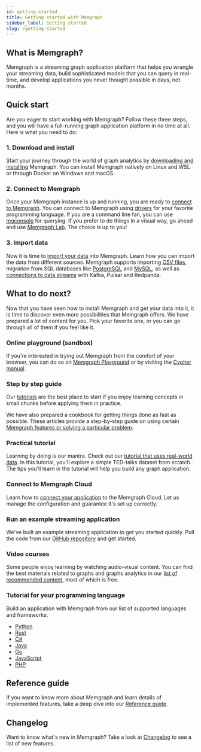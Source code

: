 ```yaml
---
id: getting-started
title: Getting started with Memgraph
sidebar_label: Getting started
slug: /getting-started
---
```


## What is Memgraph?

Memgraph is a streaming graph application platform that helps you wrangle your
streaming data, build sophisticated models that you can query in real-time, and
develop applications you never thought possible in days, not months.

## Quick start

Are you eager to start working with Memgraph? Follow these three steps, and you
will have a full-running graph application platform in no time at all. Here is
what you need to do:

### 1. Download and install

Start your journey through the world of graph analytics by [downloading and
installing](/installation/overview.md) Memgraph. You can install Memgraph
natively on Linux and WSL or through Docker on Windows and macOS.

### 2. Connect to Memgraph

Once your Memgraph instance is up and running, you are ready to [connect to
Memgraph](/connect-to-memgraph/overview.mdx). You can connect to Memgraph using
[drivers](/connect-to-memgraph/methods/drivers.md) for your favorite programming
language. If you are a command line fan, you can use
[mgconsole](/connect-to-memgraph/methods/mgconsole.md) for querying. If you
prefer to do things in a visual way, go ahead and use [Memgraph
Lab](/memgraph-lab). The choice is up to you!

### 3. Import data

Now it is time to [import your data](/import-data/overview.mdx) into Memgraph.
Learn how you can import the data from different sources. Memgraph supports
importing [CSV files](/import-data/load-csv-clause.md), migration from SQL
databases like [PostgreSQL](/import-data/migrate/postgresql.md) and
[MySQL](/import-data/migrate/mysql.md), as well as [connections to data
streams](/import-data/kafka/overview.md) with Kafka, Pulsar and Redpanda.

## What to do next?

Now that you have seen how to install Memgraph and get your data into it, it is
time to discover even more possibilities that Memgraph offers. We have prepared
a lot of content for you. Pick your favorite one, or you can go through all of
them if you feel like it.

### Online playground (sandbox)

If you're interested in trying out Memgraph from the comfort of your browser,
you can do so on [Memgraph Playground](https://playground.memgraph.com/) or by
visiting the [Cypher manual](/cypher-manual).

### Step by step guide

Our [tutorials](/tutorials/overview.md) are the best place to start if you enjoy
learning concepts in small chunks before applying them in practice.

We have also prepared a cookbook for getting things done as fast as possible.
These articles provide a step-by-step guide on using certain [Memgraph features
or solving a particular problem](/database-functionalities/overview.md).

### Practical tutorial

Learning by doing is our mantra. Check out our [tutorial that uses real-world
data](/tutorials/analyzing-ted-talks.md). In this tutorial, you'll explore a
simple TED-talks dataset from scratch. The tips you'll learn in the tutorial
will help you build any graph application.

### Connect to Memgraph Cloud

Learn how to [connect your application](/connect-to-memgraph/overview.mdx) to
the Memgraph Cloud. Let us manage the configuration and guarantee it's set up
correctly.

### Run an example streaming application

We've built an example streaming application to get you started quickly. Pull
the code from our [GitHub
repository](https://github.com/memgraph/example-streaming-app) and get started.

### Video courses

Some people enjoy learning by watching audio-visual content. You can find the
best materials related to graphs and graphs analytics in our [list of
recommended
content](https://www.youtube.com/channel/UCZ3HOJvHGxtQ_JHxOselBYg/playlists),
most of which is free.

### Tutorial for your programming language

Build an application with Memgraph from our list of supported languages and
frameworks:

- [Python](/connect-to-memgraph/methods/building-applications/python.md)
- [Rust](/connect-to-memgraph/methods/building-applications/rust.md)
- [C#](/connect-to-memgraph/methods/building-applications/c-sharp.md)
- [Java](/connect-to-memgraph/methods/building-applications/java.md)
- [Go](/connect-to-memgraph/methods/building-applications/go.md)
- [JavaScript](/connect-to-memgraph/methods/building-applications/javascript.md)
- [PHP](/connect-to-memgraph/methods/building-applications/php.md)

## Reference guide

If you want to know more about Memgraph and learn details of implemented
features, take a deep dive into our [Reference
guide](/reference-guide/overview.md).

## Changelog

Want to know what's new in Memgraph? Take a look at [Changelog](/changelog.md)
to see a list of new features.
